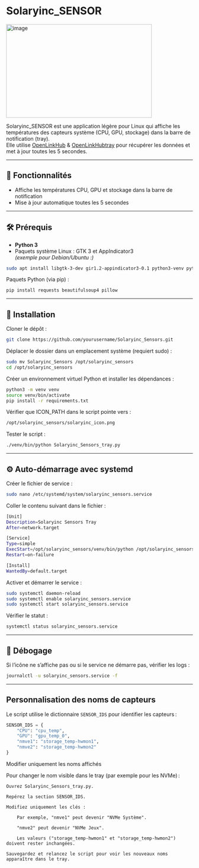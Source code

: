 # Solaryinc_SENSOR
<img width="393" height="252" alt="image" src="https://github.com/user-attachments/assets/7ba6656a-436a-4368-b807-47c5a0dc1cf3" />

Solaryinc_SENSOR est une application légère pour Linux qui affiche les températures des capteurs système (CPU, GPU, stockage) dans la barre de notification (tray).  
Elle utilise [OpenLinkHub](https://github.com/jurkovic-nikola/OpenLinkHub) & [OpenLinkHubtray](https://github.com/jurkovic-nikola/openlinkhub-tray) pour récupérer les données et met à jour toutes les 5 secondes. 

---

## 🚀 Fonctionnalités

- Affiche les températures CPU, GPU et stockage dans la barre de notification
- Mise à jour automatique toutes les 5 secondes

---

## 🛠️ Prérequis

- **Python 3**
- Paquets système Linux : GTK 3 et AppIndicator3  
  *(exemple pour Debian/Ubuntu :)*

```bash
sudo apt install libgtk-3-dev gir1.2-appindicator3-0.1 python3-venv python3-pip
```

Paquets Python (via pip) :

```bash
pip install requests beautifulsoup4 pillow
```

---

## 💾 Installation

Cloner le dépôt :

```bash
git clone https://github.com/yourusername/Solaryinc_Sensors.git
```

Déplacer le dossier dans un emplacement système (requiert sudo) :

```bash
sudo mv Solaryinc_Sensors /opt/solaryinc_sensors
cd /opt/solaryinc_sensors
```

Créer un environnement virtuel Python et installer les dépendances :

```bash
python3 -m venv venv
source venv/bin/activate
pip install -r requirements.txt
```

Vérifier que ICON_PATH dans le script pointe vers :

```bash
/opt/solaryinc_sensors/solaryinc_icon.png
```

Tester le script :

```bash
./venv/bin/python Solaryinc_Sensors_tray.py
```

---

## ⚙️ Auto-démarrage avec systemd

Créer le fichier de service :

```bash
sudo nano /etc/systemd/system/solaryinc_sensors.service
```

Coller le contenu suivant dans le fichier :

```bash
[Unit]
Description=Solaryinc Sensors Tray
After=network.target

[Service]
Type=simple
ExecStart=/opt/solaryinc_sensors/venv/bin/python /opt/solaryinc_sensors/Solaryinc_Sensors_tray.py
Restart=on-failure

[Install]
WantedBy=default.target
```

Activer et démarrer le service :

```bash
sudo systemctl daemon-reload
sudo systemctl enable solaryinc_sensors.service
sudo systemctl start solaryinc_sensors.service
```

Vérifier le statut :

```bash
systemctl status solaryinc_sensors.service
```

---

## 🔧 Débogage

Si l’icône ne s’affiche pas ou si le service ne démarre pas, vérifier les logs :

```bash
journalctl -u solaryinc_sensors.service -f
```

---

## Personnalisation des noms de capteurs

Le script utilise le dictionnaire `SENSOR_IDS` pour identifier les capteurs :

```python
SENSOR_IDS = {
    "CPU": "cpu_temp",
    "GPU": "gpu_temp_0",
    "nmve1": "storage_temp-hwmon1",
    "nmve2": "storage_temp-hwmon2"
}
```
Modifier uniquement les noms affichés

Pour changer le nom visible dans le tray (par exemple pour les NVMe) :

    Ouvrez Solaryinc_Sensors_tray.py.

    Repérez la section SENSOR_IDS.

    Modifiez uniquement les clés :

        Par exemple, "nmve1" peut devenir "NVMe Système".

        "nmve2" peut devenir "NVMe Jeux".

        Les valeurs ("storage_temp-hwmon1" et "storage_temp-hwmon2") doivent rester inchangées.

    Sauvegardez et relancez le script pour voir les nouveaux noms apparaître dans le tray.
